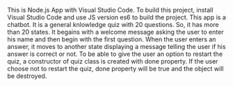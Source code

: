 This is Node.js App with Visual Studio Code. To build this project, install Visual Studio Code and use JS version es6 to build the project. This app is a chatbot. It is a general knlowledge quiz with 20 questions. So, it has more than 20 states. It begains with a welcome message asking the user to enter his name and then begin with the first question. When the user enters an answer, it moves to another state displaying a message telling the user if his answer is correct or not. To be able to give the user an option to restart the quiz, a constructor of quiz class is created with done property. If the user choose not to restart the quiz, done property will be true and the object will be destroyed.



